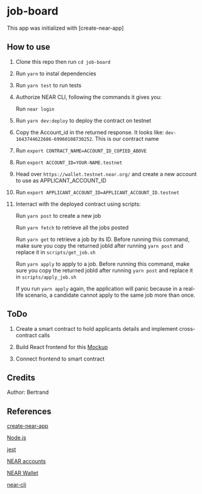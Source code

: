 job-board
==================

This app was initialized with [create-near-app]


How to use
-------------------------------------

1. Clone this repo then run `cd job-board`

2. Run `yarn` to instal dependencies

3. Run `yarn test` to run tests

4. Authorize NEAR CLI, following the commands it gives you:

      Run `near login`

5. Run `yarn dev:deploy` to deploy the contract on testnet

6. Copy the Account_id in the returned response. It looks like: `dev-1643744622686-69960108730252`. This is our contract name

7. Run `export CONTRACT_NAME=ACCOUNT_ID_COPIED_ABOVE`

8. Run `export ACCOUNT_ID=YOUR-NAME.testnet`

9. Head over `https://wallet.testnet.near.org/` and create a new account to use as APPLICANT_ACCOUNT_ID

10. Run `export APPLICANT_ACCOUNT_ID=APPLICANT_ACCOUNT_ID.testnet`

11. Interract with the deployed contract using scripts:
      
      Run `yarn post` to create a new job
      
      Run `yarn fetch` to retrieve all the jobs posted

      Run `yarn get` to retrieve a job by its ID. Before running this command, make sure you copy the returned jobId after running `yarn post` and replace it in `scripts/get_job.sh`

      Run `yarn apply` to apply to a job. Before running this command, make sure you copy the returned jobId after running `yarn post` and replace it in `scripts/apply_job.sh`

      If you run `yarn apply` again, the application will panic because in a real-life scenario, a candidate cannot apply to the same job more than once.


ToDo
-------------------------------------

1. Create a smart contract to hold applicants details and implement cross-contract calls

2. Build React frontend for this [Mockup](https://www.figma.com/proto/l7TLJFbryvwadCpnnDjGFO/Job-Board?node-id=1%3A2&scaling=scale-down&page-id=0%3A1&starting-point-node-id=1%3A2)

2. Connect frontend to smart contract


Credits
-------------------------------------

Author: Bertrand


References
-------------------------------------
  
[create-near-app](https://github.com/near/create-near-app)

[Node.js](https://nodejs.org/en/download/package-manager/)

[jest](https://jestjs.io/)

[NEAR accounts](https://docs.near.org/docs/concepts/account)

[NEAR Wallet](https://wallet.testnet.near.org/)

[near-cli](https://github.com/near/near-cli)
